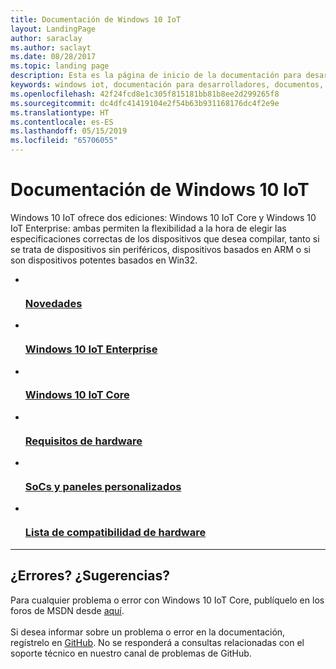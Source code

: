 ```yaml
---
title: Documentación de Windows 10 IoT
layout: LandingPage
author: saraclay
ms.author: saclayt
ms.date: 08/28/2017
ms.topic: landing page
description: Esta es la página de inicio de la documentación para desarrolladores de Windows 10 IoT Core.
keywords: windows iot, documentación para desarrolladores, documentos, IoT Core
ms.openlocfilehash: 42f24fcd8e1c305f815181bb81b8ee2d299265f8
ms.sourcegitcommit: dc4dfc41419104e2f54b63b931168176dc4f2e9e
ms.translationtype: HT
ms.contentlocale: es-ES
ms.lasthandoff: 05/15/2019
ms.locfileid: "65706055"
---
```

# <a name="windows-10-iot-documentation"></a>Documentación de Windows 10 IoT

Windows 10 IoT ofrece dos ediciones: Windows 10 IoT Core y Windows 10 IoT Enterprise: ambas permiten la flexibilidad a la hora de elegir las especificaciones correctas de los dispositivos que desea compilar, tanto si se trata de dispositivos sin periféricos, dispositivos basados en ARM o si son dispositivos potentes basados en Win32.

<ul class="panelContent cardsFTitle">
    <li>
        <a href="release-notes/currentcommercial.md">
        <div class="cardSize">
            <div class="cardPadding">
                <div class="card">
                    <div class="cardImageOuter">
                        <div class="cardImage">
                            <img src="/media/common/i_whats-new.svg" alt="" />
                        </div>
                    </div>
                    <div class="cardText">
                        <h3>Novedades</h3>
                    </div>
                </div>
            </div>
        </div>
        </a>
    </li>
    <li>
        <a href="https://docs.microsoft.com/windows/iot-core/windows-iot-enterprise">
        <div class="cardSize">
            <div class="cardPadding">
                <div class="card">
                    <div class="cardImageOuter">
                        <div class="cardImage">
                            <img src="/media/common/i_road-map.svg" alt="" />
                        </div>
                    </div>
                    <div class="cardText">
                        <h3>Windows 10 IoT Enterprise</h3>
                    </div>
                </div>
            </div>
        </div>
        </a>
    </li>
    <li>
        <a href="https://docs.microsoft.com/windows/iot-core/windows-iot-core">
        <div class="cardSize">
            <div class="cardPadding">
                <div class="card">
                    <div class="cardImageOuter">
                        <div class="cardImage">
                            <img src="/media/common/i_upgrade.svg" alt="" />
                        </div>
                    </div>
                    <div class="cardText">
                        <h3>Windows 10 IoT Core</h3>
                    </div>
                </div>
            </div>
        </div>
        </a>
    </li>
    <li>
        <a href="https://docs.microsoft.com/windows-hardware/design/minimum/minimum-hardware-requirements-overview">
        <div class="cardSize">
            <div class="cardPadding">
                <div class="card">
                    <div class="cardImageOuter">
                        <div class="cardImage">
                            <img src="/media/common/i_learn-about.svg" alt="" />
                        </div>
                    </div>
                    <div class="cardText">
                        <h3>Requisitos de hardware</h3>
                    </div>
                </div>
            </div>
        </div>
        </a>
    </li>
    <li>
        <a href="learn-about-hardware/SoCsAndCustomBoards.md">
        <div class="cardSize">
            <div class="cardPadding">
                <div class="card">
                    <div class="cardImageOuter">
                        <div class="cardImage">
                            <img src="/media/common/i_setup.svg" alt="" />
                        </div>
                    </div>
                    <div class="cardText">
                        <h3>SoCs y paneles personalizados</h3>
                    </div>
                </div>
            </div>
        </div>
        </a>
    </li>
    <li>
        <a href="learn-about-hardware/HardwareCompatList.md">
        <div class="cardSize">
            <div class="cardPadding">
                <div class="card">
                    <div class="cardImageOuter">
                        <div class="cardImage">
                            <img src="/media/common/i_tools.svg" alt="" />
                        </div>
                    </div>
                    <div class="cardText">
                        <h3>Lista de compatibilidad de hardware</h3>
                    </div>
                </div>
            </div>
        </div>
        </a>
    </li>
</ul>

---

<h2>¿Errores? ¿Sugerencias?</h2>
<p>Para cualquier problema o error con Windows 10 IoT Core, publíquelo en los foros de MSDN desde <a href="https://social.msdn.microsoft.com/Forums/vstudio/en-US/home?forum=WindowsIoT">aquí</a>. 
<br><br>
Si desea informar sobre un problema o error en la documentación, regístrelo en <a href="https://github.com/MicrosoftDocs/windows-iotcore-docs">GitHub</a>. No se responderá a consultas relacionadas con el soporte técnico en nuestro canal de problemas de GitHub.
